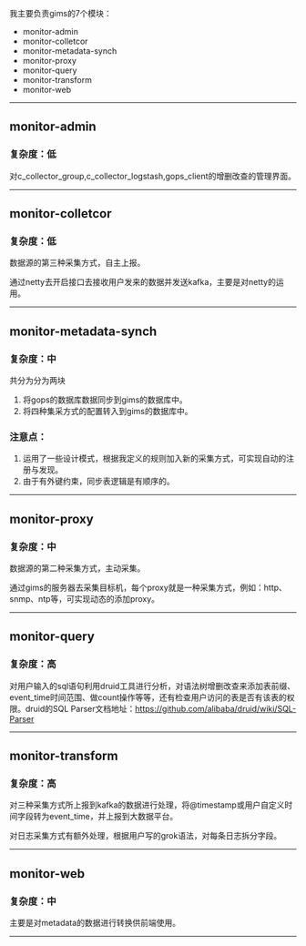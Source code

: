 我主要负责gims的7个模块：
- monitor-admin
- monitor-colletcor
- monitor-metadata-synch
- monitor-proxy
- monitor-query
- monitor-transform
- monitor-web
---
## monitor-admin
### 复杂度：低
对c_collector_group,c_collector_logstash,gops_client的增删改查的管理界面。

---
## monitor-colletcor
### 复杂度：低
数据源的第三种采集方式，自主上报。

通过netty去开启接口去接收用户发来的数据并发送kafka，主要是对netty的运用。

---
## monitor-metadata-synch
### 复杂度：中
共分为分为两块
1. 将gops的数据库数据同步到gims的数据库中。
2. 将四种集采方式的配置转入到gims的数据库中。
### 注意点：
1. 运用了一些设计模式，根据我定义的规则加入新的采集方式，可实现自动的注册与发现。
2. 由于有外键约束，同步表逻辑是有顺序的。

---
## monitor-proxy
### 复杂度：中
数据源的第二种采集方式，主动采集。

通过gims的服务器去采集目标机，每个proxy就是一种采集方式，例如：http、snmp、ntp等，可实现动态的添加proxy。

---
## monitor-query
### 复杂度：高

对用户输入的sql语句利用druid工具进行分析，对语法树增删改查来添加表前缀、event_time时间范围、做count操作等等，还有检查用户访问的表是否有该表的权限。druid的SQL Parser文档地址：https://github.com/alibaba/druid/wiki/SQL-Parser

---
## monitor-transform
### 复杂度：高

对三种采集方式所上报到kafka的数据进行处理，将@timestamp或用户自定义时间字段转为event_time，并上报到大数据平台。

对日志采集方式有额外处理，根据用户写的grok语法，对每条日志拆分字段。

---
## monitor-web
### 复杂度：中
主要是对metadata的数据进行转换供前端使用。

---